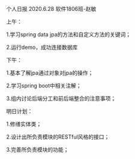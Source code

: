 个人日报   2020.6.28     软件1806班-赵敏

上午：

1.学习spring data jpa的方法和自定义方法的关键词；

2.运行demo，成功连接数据库

下午：

1.基本了解jpa通过对象对jpa的操作；

2.学习spring boot中相关注解；

3.组内讨论后端分工和前后端整合的注意事项；

明日计划：

1.修缮实体类；

2.设计出所负责模块的RESTful风格的接口；

3.完善所负责模块的功能；
